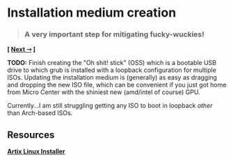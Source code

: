 # Installation medium creation
> ### A very important step for mitigating fucky-wuckies!

**\[ [Next ⇾](./01-base.md) \]**  

**TODO:** Finish creating the "Oh shit! stick" (OSS) which is a bootable USB drive to which grub is installed with a loopback configuration for multiple ISOs. Updating the installation medium is (generally) as easy as dragging and dropping the new ISO file, which can be convenient if you just got home from Micro Center with the shiniest new (amd/intel of course) GPU.  
  
Currently...I am still struggling getting any ISO to boot in loopback *other* than Arch-based ISOs.  
  
## Resources
[**Artix Linux Installer**](https://artixlinux.org/download.php#official)
